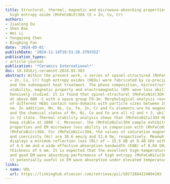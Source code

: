 ```yaml
---
title: Structural, thermal, magnetic and microwave-absorbing properties of spinel-structured
  high entropy oxide (MnFeCoNiX)3O4 (X = Zn, Cu, Cr)
authors:
- Jiaolong Du
- Shen Bao
- Wei Li
- Yongqiang Chen
- Bingbing Fan
date: '2024-05-01'
publishDate: '2024-11-14T19:51:26.379335Z'
publication_types:
- article-journal
publication: '*Ceramics International*'
doi: 10.1016/j.ceramint.2024.01.383
abstract: Within the present work, a series of spinel-structured (MnFeCoNiX)3O4 (X
  = Zn, Cu, Cr) high entropy oxides (HEOs) were fabricated by co-precipitation method
  and the subsequent heat treatment. The phase composition, microstructure, thermal
  stability, magnetic property and electromagnetic (EM) wave loss ability were compre­
  hensively studied. It is found that spinel-structural (MnFeCoNiX)3O4 HEOs are well-crystallized
  at above 800 ◦C with a space group Fd-3m. Morphological analysis reveals that grains
  of different HEOs contain nano-domains with particle sizes between 100 nm and 500
  nm. In addition, Mn, Ni, Co, Fe, Zn, Cr and Cu elements are ho­ mogeneously distributed
  and the chemical states of Mn, Ni, Co and Fe are all +2 and + 3, while Cu only exists
  in +2 state. Thermal stability analysis shows that (MnFeCoNiCu)3O4 HEO is able to
  keep stable at 1000 ◦C. Moreover, the (MnFeCoNiCu)3O4 sample exhibits the best magnetic
  properties and EM microwave loss ability in comparison with (MnFeCoNiZn)3O4 and
  (MnFeCoNiCr)3O4. For (MnFeCoNiCu)3O4, the values of saturation magnetization (Ms)
  and coercivity (Hc) are 38.6 emu/g and 52.6 Oe, respectively. Meanwhile, (MnFeCoNiCu)3O4
  displays a minimum reflection loss (RL) of − 15.5 dB at 8.48 GHz with a thickness
  of 4.5 mm and a wide effective absorption bandwidth (EAB) of 8.84 GHz with the sample
  thickness of 5 mm. It is expected that the excellent high-temperature stability
  and good EM wave absorbing performance of high entropy (MnFeCoNiCu)3O4 could make
  it potentially useful in EM wave absorption under elevated temperatures.
links:
- name: URL
  url: https://linkinghub.elsevier.com/retrieve/pii/S0272884224004103
---
```

